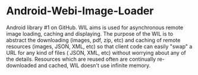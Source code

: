 # Android-Webi-Image-Loader
Android library #1 on GitHub. WIL aims is used for asynchronous remote image loading, caching and displaying. The purpose of the WIL is to abstract the downloading (images, pdf, zip, etc) and caching of remote resources (images, JSON, XML, etc) so that client code can easily "swap" a URL for any kind of files ( JSON, XML, etc) without worrying about any of the details. Resources which are reused often are continually re-downloaded and cached, WIL doesn't use infinite memory.

